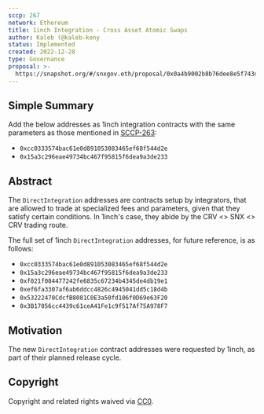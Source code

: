 ```yaml
---
sccp: 267
network: Ethereum
title: 1inch Integration - Cross Asset Atomic Swaps
author: Kaleb (@kaleb-keny
status: Implemented
created: 2022-12-28
type: Governance
proposal: >-
  https://snapshot.org/#/snxgov.eth/proposal/0x0a4b9002b8b76dee8e5f743d000d3e0489a8e1846f48dc304f2283521ac76254
---
```



## Simple Summary

Add the below addresses as 1inch integration contracts with the same parameters as those mentioned in [SCCP-263](https://sips.synthetix.io/sccp/sccp-263/):
- `0xcc0333574bac61e0d891053083465ef68f544d2e`
- `0x15a3c296eae49734bc467f95815f6dea9a3de233` 


## Abstract

The `DirectIntegration` addresses are contracts setup by integrators, that are allowed to trade at specialized fees and parameters, given that they satisfy certain conditions. In 1inch's case, they abide by the CRV <> SNX <> CRV trading route.

The full set of 1inch `DirectIntegration` addresses, for future reference, is as follows:
- `0xcc0333574bac61e0d891053083465ef68f544d2e`
- `0x15a3c296eae49734bc467f95815f6dea9a3de233` 
- `0xf021f084477242fe6835c67234b4345de4db19e1`
- `0xef6fa3307af6ab6ddcc4826c4945041dd5c18d4b`
- `0x53222470CdcfB8081C0E3a50fd106f0D69e63F20`
- `0x3B17056cc4439c61ceA41Fe1c9f517Af75A978F7`


## Motivation

The new `DirectIntegration` contract addresses were requested by 1inch, as part of their planned release cycle.


## Copyright


Copyright and related rights waived via [CC0](https://creativecommons.org/publicdomain/zero/1.0/).

